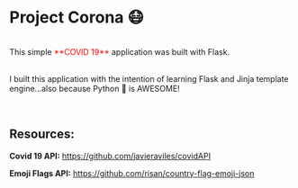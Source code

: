 # Project Corona 😷

<br>
This simple
<span style="color: red;">**COVID 19**</span>
 application was built with Flask.

<br>
<br>

I built this application with the intention of learning Flask and Jinja template engine...also because Python 🐍 is AWESOME!

<br>

## Resources:

**Covid 19 API:**
https://github.com/javieraviles/covidAPI

**Emoji Flags API:**
https://github.com/risan/country-flag-emoji-json
